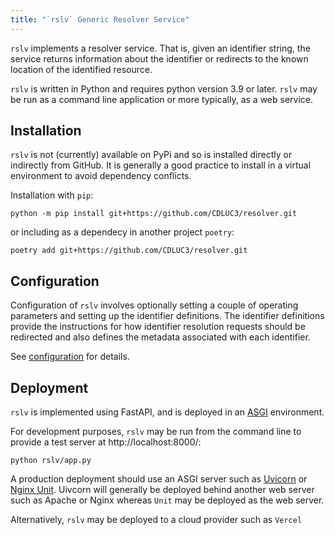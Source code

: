 ```yaml
---
title: "`rslv` Generic Resolver Service"
---
```


`rslv` implements a resolver service. That is, given an identifier string, the service returns information about the identifier or redirects to the known location of the identified resource.

`rslv` is written in Python and requires python version 3.9 or later. `rslv` may be run as a command line application or more typically, as a web service.

## Installation

`rslv` is not (currently) available on PyPi and so is installed directly or indirectly from GitHub. It is generally a good practice to install in a virtual environment to avoid dependency conflicts.

Installation with `pip`:
```
python -m pip install git+https://github.com/CDLUC3/resolver.git
```

or including as a dependecy in another project `poetry`:
```
poetry add git+https://github.com/CDLUC3/resolver.git
```

## Configuration

Configuration of `rslv` involves optionally setting a couple of operating parameters and setting up the identifier definitions.
The identifier definitions provide the instructions for how identifier resolution requests should be redirected and also defines the metadata associated with each identifier.

See [configuration](configuration.md) for details.

## Deployment

`rslv` is implemented using FastAPI, and is deployed in an [ASGI](https://asgi.readthedocs.io/en/latest/) environment.

For development purposes, `rslv` may be run from the command line to provide a test server at http://localhost:8000/:
```
python rslv/app.py
```

A production deployment should use an ASGI server such as [Uvicorn](https://www.uvicorn.org/) or [Nginx Unit](https://unit.nginx.org/). Uivcorn will generally be deployed behind another web server such as Apache or Nginx whereas `Unit` may be deployed as the web server.



Alternatively, `rslv` may be deployed to a cloud provider such as `Vercel`




##
